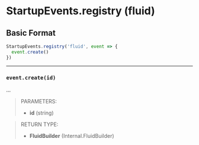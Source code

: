 # StartupEvents.registry (fluid)

## Basic Format
```js
StartupEvents.registry('fluid', event => {
  event.create()
})
```

---

### `event.create(id)`

...

> PARAMETERS:  
> - **id** (string)  

> RETURN TYPE:  
> - **FluidBuilder** (Internal.FluidBuilder)